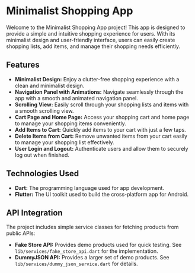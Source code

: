 # Minimalist Shopping App

Welcome to the Minimalist Shopping App project! This app is designed to provide a simple and intuitive shopping experience for users. With its minimalist design and user-friendly interface, users can easily create shopping lists, add items, and manage their shopping needs efficiently.

## Features

- **Minimalist Design:** Enjoy a clutter-free shopping experience with a clean and minimalist design.
- **Navigation Panel with Animations:** Navigate seamlessly through the app with a smooth and animated navigation panel.
- **Scrolling View:** Easily scroll through your shopping lists and items with a smooth scrolling view.
- **Cart Page and Home Page:** Access your shopping cart and home page to manage your shopping items conveniently.
- **Add Items to Cart:** Quickly add items to your cart with just a few taps.
- **Delete Items from Cart:** Remove unwanted items from your cart easily to manage your shopping list effectively.
- **User Login and Logout:** Authenticate users and allow them to securely log out when finished.

## Technologies Used

- **Dart:** The programming language used for app development.
- **Flutter:** The UI toolkit used to build the cross-platform app for Android.

## API Integration

The project includes simple service classes for fetching products from
public APIs:

- **Fake Store API:** Provides demo products used for quick testing. See
  `lib/services/fake_store_api.dart` for the implementation.
- **DummyJSON API:** Provides a larger set of demo products. See
  `lib/services/dummy_json_service.dart` for details.

